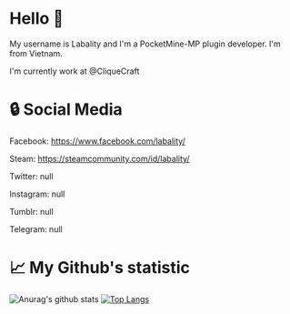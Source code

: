 # Hello 👋
My username is Labality and I'm a PocketMine-MP plugin developer. I'm from Vietnam.

I'm currently work at @CliqueCraft
# 🔒 Social Media

Facebook: https://www.facebook.com/labality/

Steam: https://steamcommunity.com/id/labality/

Twitter: null

Instagram: null

Tumblr: null

Telegram: null

# 📈 My Github's statistic
![Anurag's github stats](https://github-readme-stats.vercel.app/api?username=Labality&show_icons=true&theme=tokyonight)
[![Top Langs](https://github-readme-stats.vercel.app/api/top-langs/?username=Labality&theme=tokyonight)](https://github.com/anuraghazra/github-readme-stats)
